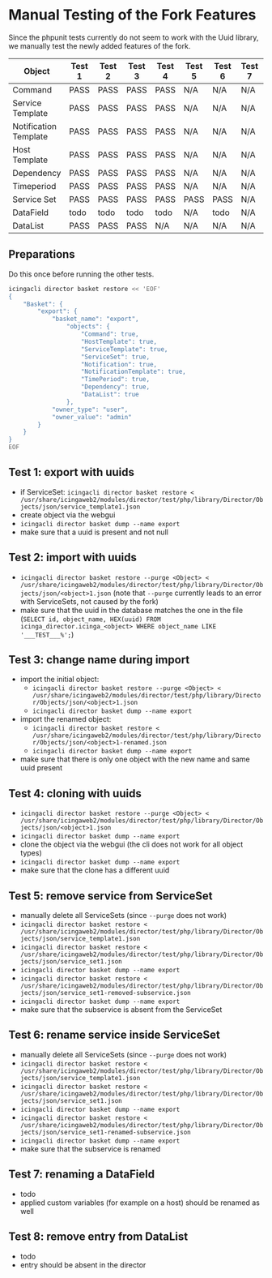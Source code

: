 # Manual Testing of the Fork Features

Since the phpunit tests currently do not seem to work with the Uuid library, we manually test the newly added features of the fork.

| Object                | Test 1 | Test 2 | Test 3 | Test 4 | Test 5 | Test 6 | Test 7 | Test 8 |
| ---                   | ---    | ---    | ---    | ---    | ---    | ---    | ---    | ---    |
| Command               | PASS   | PASS   | PASS   | PASS   | N/A    | N/A    | N/A    | N/A    |
| Service Template      | PASS   | PASS   | PASS   | PASS   | N/A    | N/A    | N/A    | N/A    |
| Notification Template | PASS   | PASS   | PASS   | PASS   | N/A    | N/A    | N/A    | N/A    |
| Host Template         | PASS   | PASS   | PASS   | PASS   | N/A    | N/A    | N/A    | N/A    |
| Dependency            | PASS   | PASS   | PASS   | PASS   | N/A    | N/A    | N/A    | N/A    |
| Timeperiod            | PASS   | PASS   | PASS   | PASS   | N/A    | N/A    | N/A    | N/A    |
| Service Set           | PASS   | PASS   | PASS   | PASS   | PASS   | PASS   | N/A    | N/A    |
| DataField             | todo   | todo   | todo   | todo   | N/A    | todo   | N/A    | N/A    |
| DataList              | PASS   | PASS   | PASS   | N/A    | N/A    | N/A    | N/A    | N/A    |


## Preparations
Do this once before running the other tests.

```bash
icingacli director basket restore << 'EOF'
{
    "Basket": {
        "export": {
            "basket_name": "export",
                "objects": {
                    "Command": true,
                    "HostTemplate": true,
                    "ServiceTemplate": true,
                    "ServiceSet": true,
                    "Notification": true,
                    "NotificationTemplate": true,
                    "TimePeriod": true,
                    "Dependency": true,
                    "DataList": true
                },
            "owner_type": "user",
            "owner_value": "admin"
        }
    }
}
EOF
```


## Test 1: export with uuids
* if ServiceSet: `icingacli director basket restore < /usr/share/icingaweb2/modules/director/test/php/library/Director/Objects/json/service_template1.json`
* create object via the webgui
* `icingacli director basket dump --name export`
* make sure that a uuid is present and not null


## Test 2: import with uuids
* `icingacli director basket restore --purge <Object> < /usr/share/icingaweb2/modules/director/test/php/library/Director/Objects/json/<object>1.json` (note that `--purge` currently leads to an error with ServiceSets, not caused by the fork)
* make sure that the uuid in the database matches the one in the file (`SELECT id, object_name, HEX(uuid) FROM icinga_director.icinga_<object> WHERE object_name LIKE '___TEST___%';`)


## Test 3: change name during import
* import the initial object:
    * `icingacli director basket restore --purge <Object> < /usr/share/icingaweb2/modules/director/test/php/library/Director/Objects/json/<object>1.json`
    * `icingacli director basket dump --name export`
* import the renamed object:
    * `icingacli director basket restore < /usr/share/icingaweb2/modules/director/test/php/library/Director/Objects/json/<object>1-renamed.json`
    * `icingacli director basket dump --name export`
* make sure that there is only one object with the new name and same uuid present


## Test 4: cloning with uuids
* `icingacli director basket restore --purge <Object> < /usr/share/icingaweb2/modules/director/test/php/library/Director/Objects/json/<object>1.json`
* `icingacli director basket dump --name export`
* clone the object via the webgui (the cli does not work for all object types)
* `icingacli director basket dump --name export`
* make sure that the clone has a different uuid


## Test 5: remove service from ServiceSet
* manually delete all ServiceSets (since `--purge` does not work)
* `icingacli director basket restore < /usr/share/icingaweb2/modules/director/test/php/library/Director/Objects/json/service_template1.json`
* `icingacli director basket restore < /usr/share/icingaweb2/modules/director/test/php/library/Director/Objects/json/service_set1.json`
* `icingacli director basket dump --name export`
* `icingacli director basket restore < /usr/share/icingaweb2/modules/director/test/php/library/Director/Objects/json/service_set1-removed-subservice.json`
* `icingacli director basket dump --name export`
* make sure that the subservice is absent from the ServiceSet


## Test 6: rename service inside ServiceSet
* manually delete all ServiceSets (since `--purge` does not work)
* `icingacli director basket restore < /usr/share/icingaweb2/modules/director/test/php/library/Director/Objects/json/service_template1.json`
* `icingacli director basket restore < /usr/share/icingaweb2/modules/director/test/php/library/Director/Objects/json/service_set1.json`
* `icingacli director basket dump --name export`
* `icingacli director basket restore < /usr/share/icingaweb2/modules/director/test/php/library/Director/Objects/json/service_set1-renamed-subservice.json`
* `icingacli director basket dump --name export`
* make sure that the subservice is renamed


## Test 7: renaming a DataField
* todo
* applied custom variables (for example on a host) should be renamed as well


## Test 8: remove entry from DataList
* todo
* entry should be absent in the director
